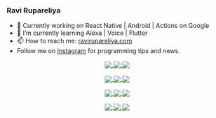 ### Ravi Rupareliya

- 🔭 Currently working on React Native | Android | Actions on Google
- 🌱 I’m currently learning Alexa | Voice | Flutter
- 📫 How to reach me: [ravirupareliya.com](https://ravirupareliya.com)
- Follow me on [Instagram](https://www.instagram.com/ravi.rupareliya/) for programming tips and news.

<a href="https://www.instagram.com/ravi.rupareliya/" target="_blank">
<!-- insta-feed:START-->
<p align="center">
<img align="center" src=https://scontent-atl3-1.cdninstagram.com/v/t51.2885-15/e35/s150x150/118427484_310547520399442_2028899007655373700_n.jpg?_nc_ht=scontent-atl3-1.cdninstagram.com&_nc_cat=110&_nc_ohc=8X5ORIjR6PMAX8F3OkO&oh=8eab455b567a777492e28a102eba72fd&oe=5F75232C />
<img align="center" src=https://scontent-atl3-1.cdninstagram.com/v/t51.2885-15/e35/s150x150/118358282_793232521422249_4194198869826492121_n.jpg?_nc_ht=scontent-atl3-1.cdninstagram.com&_nc_cat=109&_nc_ohc=rb69KuJWfYkAX-dj7xc&oh=219694a248042b27ba4340c583febf6b&oe=5F74F03C />
<img align="center" src=https://scontent-atl3-1.cdninstagram.com/v/t51.2885-15/e35/s150x150/118083536_653646245259286_4437462516989252087_n.jpg?_nc_ht=scontent-atl3-1.cdninstagram.com&_nc_cat=110&_nc_ohc=KxpbNrRbGK4AX_Wu87F&oh=e19d1f4363bcea6411998352d94e396a&oe=5F755FDC />
</p>
<p align="center">
<img align="center" src=https://scontent-atl3-1.cdninstagram.com/v/t51.2885-15/e35/s150x150/118175330_604822603490734_6882222491011634628_n.jpg?_nc_ht=scontent-atl3-1.cdninstagram.com&_nc_cat=110&_nc_ohc=kjVGeH3iskQAX9t_wqD&oh=98b2d546c32fa0c8744e5db6cc76aa6b&oe=5F7394F7 />
<img align="center" src=https://scontent-atl3-1.cdninstagram.com/v/t51.2885-15/e35/s150x150/117801930_118850686597100_8281062695853943386_n.jpg?_nc_ht=scontent-atl3-1.cdninstagram.com&_nc_cat=108&_nc_ohc=zTWp3GqGHKkAX8ihJn9&oh=9f2acdf3fd6be2b230a3d35ba258dd55&oe=5F7406C0 />
<img align="center" src=https://scontent-atl3-1.cdninstagram.com/v/t51.2885-15/e35/s150x150/117867292_2771207523148452_3241414180657952736_n.jpg?_nc_ht=scontent-atl3-1.cdninstagram.com&_nc_cat=100&_nc_ohc=4EYWUzEbd64AX9jpLW7&oh=b416a743bb6ce32984888a1a2d53f6f8&oe=5F739F21 />
</p>
<p align="center">
<img align="center" src=https://scontent-atl3-1.cdninstagram.com/v/t51.2885-15/e35/s150x150/117931678_793632161399712_7562658963115355616_n.jpg?_nc_ht=scontent-atl3-1.cdninstagram.com&_nc_cat=100&_nc_ohc=gGchE_dZXS4AX8Zr-j3&oh=b0892841cb8c426a904f285fe1732bb5&oe=5F759EB7 />
<img align="center" src=https://scontent-atl3-1.cdninstagram.com/v/t51.2885-15/e35/s150x150/117747115_220949032661980_1081920512424702093_n.jpg?_nc_ht=scontent-atl3-1.cdninstagram.com&_nc_cat=104&_nc_ohc=fuhFIXrGz9MAX-qI0by&oh=b2230cbe6adbf0b40f252d71664ed5e9&oe=5F770B16 />
<img align="center" src=https://scontent-atl3-1.cdninstagram.com/v/t51.2885-15/e35/s150x150/117564950_167171931547080_7523565149947571776_n.jpg?_nc_ht=scontent-atl3-1.cdninstagram.com&_nc_cat=100&_nc_ohc=uWEJEo-5acoAX8ePWQN&oh=df3f1c0120b3b5815c8120d5c8a135d1&oe=5F763B5D />
</p>
<p align="center">
<img align="center" src=https://scontent-atl3-1.cdninstagram.com/v/t51.2885-15/e35/s150x150/117307859_603477283647910_4747232603067507655_n.jpg?_nc_ht=scontent-atl3-1.cdninstagram.com&_nc_cat=110&_nc_ohc=bADaC3OLxekAX8ftsSZ&oh=bda5234b86b6a8f8f73e00c6d1d3e691&oe=5F754A04 />
<img align="center" src=https://scontent-atl3-1.cdninstagram.com/v/t51.2885-15/e35/s150x150/117288606_1432624290459842_4050672627473038302_n.jpg?_nc_ht=scontent-atl3-1.cdninstagram.com&_nc_cat=102&_nc_ohc=ek9Ae55uPqgAX8OuepO&oh=1b45b140ebd79a19e3913cae7e3b2338&oe=5F754E8F />
<img align="center" src=https://scontent-atl3-1.cdninstagram.com/v/t51.2885-15/e35/s150x150/117309611_594067937926129_8782024436396678820_n.jpg?_nc_ht=scontent-atl3-1.cdninstagram.com&_nc_cat=101&_nc_ohc=W18pQuZe774AX_NEcNn&oh=ba9a0e5151ecccc507a5068239f81467&oe=5F74473F />
</p>

<!-- insta-feed:END-->
</a>
